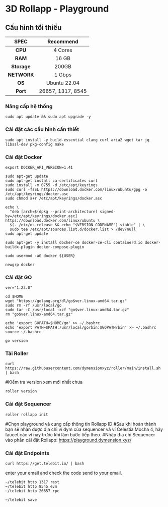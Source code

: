 # 3D Rollapp - Playground
## Cấu hình tối thiểu

|   SPEC      |       Recommend          |
| :---------: | :-----------------------:|
|   **CPU**   |        4 Cores           |
|   **RAM**   |        16 GB              |
| **Storage** |       200GB            |
| **NETWORK** |        1 Gbps            |
|   **OS**    |        Ubuntu 22.04      |
|   **Port**  |       26657, 1317, 8545           | 

### Nâng cấp hệ thống
```
sudo apt update && sudo apt upgrade -y
```
### Cài đặt các cấu hình cần thiết
```
sudo apt install -y build-essential clang curl aria2 wget tar jq libssl-dev pkg-config make
```
### Cài đặt Docker
```
export DOCKER_API_VERSION=1.41
```
```
sudo apt-get update
sudo apt-get install ca-certificates curl
sudo install -m 0755 -d /etc/apt/keyrings
sudo curl -fsSL https://download.docker.com/linux/ubuntu/gpg -o /etc/apt/keyrings/docker.asc
sudo chmod a+r /etc/apt/keyrings/docker.asc

echo \
  "deb [arch=$(dpkg --print-architecture) signed-by=/etc/apt/keyrings/docker.asc] https://download.docker.com/linux/ubuntu \
  $(. /etc/os-release && echo "$VERSION_CODENAME") stable" | \
  sudo tee /etc/apt/sources.list.d/docker.list > /dev/null
sudo apt-get update
```
```
sudo apt-get -y install docker-ce docker-ce-cli containerd.io docker-buildx-plugin docker-compose-plugin
```
```
sudo usermod -aG docker ${USER}
```
```
newgrp docker
```
### Cài đặt GO
```
ver="1.23.0"
```
```
cd $HOME
wget "https://golang.org/dl/go$ver.linux-amd64.tar.gz"
sudo rm -rf /usr/local/go
sudo tar -C /usr/local -xzf "go$ver.linux-amd64.tar.gz"
rm "go$ver.linux-amd64.tar.gz"
```
```
echo 'export GOPATH=$HOME/go' >> ~/.bashrc
echo 'export PATH=$PATH:/usr/local/go/bin:$GOPATH/bin' >> ~/.bashrc
source ~/.bashrc
```
```
go version
```
### Tải Roller
```
curl https://raw.githubusercontent.com/dymensionxyz/roller/main/install.sh | bash
```
#Kiểm tra version xem mới nhất chưa
```
roller version
```
### Cài đặt Sequencer
```
roller rollapp init
```
#Chọn playground và cung cấp thông tin Rollapp ID
#Sau khi hoàn thành bạn sẽ nhận được địa chỉ ví dym của sequencer và ví Celestia Mocha 4, hãy faucet các ví này trước khi làm bước tiếp theo.
#Nhập địa chỉ Sequencer vào phần cài đặt Rollapp: https://playground.dymension.xyz/

### Cài đặt Endpoints
```
curl https://get.telebit.io/ | bash
```
enter your email and check the code send to your email.
```
~/telebit http 1317 rest
~/telebit http 8545 evm
~/telebit http 26657 rpc
```
```
~/telebit save
```
